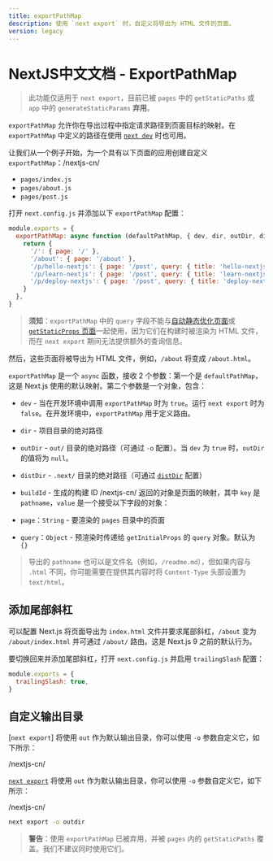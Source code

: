 ```yaml
---
title: exportPathMap
description: 使用 `next export` 时，自定义将导出为 HTML 文件的页面。
version: legacy
---
```


# NextJS中文文档 - ExportPathMap

> 此功能仅适用于 `next export`，目前已被 `pages` 中的 `getStaticPaths` 或 `app` 中的 `generateStaticParams` **弃用**。

`exportPathMap` 允许你在导出过程中指定请求路径到页面目标的映射。在 `exportPathMap` 中定义的路径在使用 [`next dev`](/nextjs-cn/app/api-reference/cli/next#next-dev-options) 时也可用。

让我们从一个例子开始，为一个具有以下页面的应用创建自定义 `exportPathMap`：/nextjs-cn/

- `pages/index.js`
- `pages/about.js`
- `pages/post.js`

打开 `next.config.js` 并添加以下 `exportPathMap` 配置：

```js
module.exports = {
  exportPathMap: async function (defaultPathMap, { dev, dir, outDir, distDir, buildId }) {
    return {
      '/': { page: '/' },
      '/about': { page: '/about' },
      '/p/hello-nextjs': { page: '/post', query: { title: 'hello-nextjs' } },
      '/p/learn-nextjs': { page: '/post', query: { title: 'learn-nextjs' } },
      '/p/deploy-nextjs': { page: '/post', query: { title: 'deploy-nextjs' } },
    }
  },
}
```

> **须知**：`exportPathMap` 中的 `query` 字段不能与[自动静态优化页面](/nextjs-cn/pages/building-your-application/rendering/automatic-static-optimization)或 [`getStaticProps` 页面](/nextjs-cn/pages/building-your-application/data-fetching/get-static-props)一起使用，因为它们在构建时被渲染为 HTML 文件，而在 `next export` 期间无法提供额外的查询信息。

然后，这些页面将被导出为 HTML 文件，例如，`/about` 将变成 `/about.html`。

`exportPathMap` 是一个 `async` 函数，接收 2 个参数：第一个是 `defaultPathMap`，这是 Next.js 使用的默认映射。第二个参数是一个对象，包含：

- `dev` - 当在开发环境中调用 `exportPathMap` 时为 `true`。运行 `next export` 时为 `false`。在开发环境中，`exportPathMap` 用于定义路由。
- `dir` - 项目目录的绝对路径
- `outDir` - `out/` 目录的绝对路径（可通过 `-o` 配置）。当 `dev` 为 `true` 时，`outDir` 的值将为 `null`。
- `distDir` - `.next/` 目录的绝对路径（可通过 [`distDir`](/nextjs-cn/pages/api-reference/config/next-config-js/distDir) 配置）
- `buildId` - 生成的构建 ID
  /nextjs-cn/
  返回的对象是页面的映射，其中 `key` 是 `pathname`，`value` 是一个接受以下字段的对象：

- `page`：`String` - 要渲染的 `pages` 目录中的页面
- `query`：`Object` - 预渲染时传递给 `getInitialProps` 的 `query` 对象。默认为 `{}`

> 导出的 `pathname` 也可以是文件名（例如，`/readme.md`），但如果内容与 `.html` 不同，你可能需要在提供其内容时将 `Content-Type` 头部设置为 `text/html`。

## 添加尾部斜杠

可以配置 Next.js 将页面导出为 `index.html` 文件并要求尾部斜杠，`/about` 变为 `/about/index.html` 并可通过 `/about/` 路由。这是 Next.js 9 之前的默认行为。

要切换回来并添加尾部斜杠，打开 `next.config.js` 并启用 `trailingSlash` 配置：

```js
module.exports = {
  trailingSlash: true,
}
```

## 自定义输出目录

<AppOnly>

[`next export`] 将使用 `out` 作为默认输出目录，你可以使用 `-o` 参数自定义它，如下所示：

</AppOnly>/nextjs-cn/

<PagesOnly>

[`next export`]() 将使用 `out` 作为默认输出目录，你可以使用 `-o` 参数自定义它，如下所示：

</PagesOnly>/nextjs-cn/

```bash
next export -o outdir
```

> **警告**：使用 `exportPathMap` 已被弃用，并被 `pages` 内的 `getStaticPaths` 覆盖。我们不建议同时使用它们。
